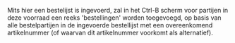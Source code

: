 Mits hier een bestelijst is ingevoerd, zal in het Ctrl-B scherm voor partijen in deze voorraad een reeks 'bestellingen' worden toegevoegd, op basis van alle bestelpartijen in de ingevoerde bestellijst met een overeenkomend artikelnummer (of waarvan dit artikelnummer voorkomt als alternatief).